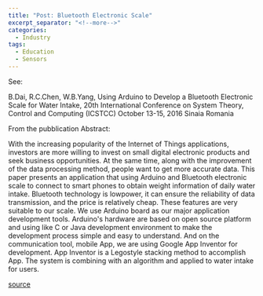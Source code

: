 ```yaml
---
title: "Post: Bluetooth Electronic Scale"
excerpt_separator: "<!--more-->"
categories:
  - Industry
tags:
  - Education
  - Sensors
---
```


See:

B.Dai, R.C.Chen, W.B.Yang, Using Arduino to Develop a Bluetooth Electronic Scale for Water Intake, 20th International Conference on System Theory, Control and Computing (ICSTCC) October 13-15, 2016 Sinaia Romania


From the pubblication Abstract:

With the increasing popularity of the Internet of Things applications, investors are more willing to invest on small digital electronic products and seek business opportunities. At the same time, along with the improvement of the data processing method, people want to get more accurate data. This paper presents an application that using Arduino and Bluetooth electronic scale to connect to smart phones to obtain weight information of daily water intake. Bluetooth technology is lowpower, it can ensure the reliability of data transmission, and the price is relatively cheap. These features are very suitable to our scale. We use Arduino board as our major application development tools. Arduino's hardware are based on open source platform and using like C or Java development environment to make the development process simple and easy to understand. And on the communication tool, mobile App, we are using Google App Inventor for development. App Inventor is a Legostyle stacking method to accomplish App. The system is combining with an algorithm and applied to water intake for users.   
 

[source](https://ieeexplore.ieee.org/document/7545302)





